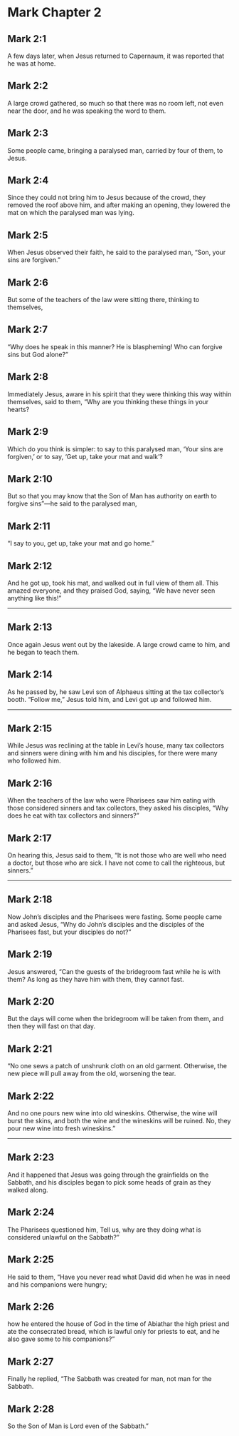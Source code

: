 # Mark Chapter 2

## Mark 2:1

A few days later, when Jesus returned to Capernaum, it was reported that he was at home.

## Mark 2:2

A large crowd gathered, so much so that there was no room left, not even near the door, and he was speaking the word to them.

## Mark 2:3

Some people came, bringing a paralysed man, carried by four of them, to Jesus.

## Mark 2:4

Since they could not bring him to Jesus because of the crowd, they removed the roof above him, and after making an opening, they lowered the mat on which the paralysed man was lying.

## Mark 2:5

When Jesus observed their faith, he said to the paralysed man, “Son, your sins are forgiven.”

## Mark 2:6

But some of the teachers of the law were sitting there, thinking to themselves,

## Mark 2:7

“Why does he speak in this manner? He is blaspheming! Who can forgive sins but God alone?”

## Mark 2:8

Immediately Jesus, aware in his spirit that they were thinking this way within themselves, said to them, “Why are you thinking these things in your hearts?

## Mark 2:9

Which do you think is simpler: to say to this paralysed man, ‘Your sins are forgiven,’ or to say, ‘Get up, take your mat and walk’?

## Mark 2:10

But so that you may know that the Son of Man has authority on earth to forgive sins”—he said to the paralysed man,

## Mark 2:11

“I say to you, get up, take your mat and go home.”

## Mark 2:12

And he got up, took his mat, and walked out in full view of them all. This amazed everyone, and they praised God, saying, “We have never seen anything like this!”

---

## Mark 2:13

Once again Jesus went out by the lakeside. A large crowd came to him, and he began to teach them.

## Mark 2:14

As he passed by, he saw Levi son of Alphaeus sitting at the tax collector’s booth. “Follow me,” Jesus told him, and Levi got up and followed him.

---

## Mark 2:15

While Jesus was reclining at the table in Levi’s house, many tax collectors and sinners were dining with him and his disciples, for there were many who followed him.

## Mark 2:16

When the teachers of the law who were Pharisees saw him eating with those considered sinners and tax collectors, they asked his disciples, “Why does he eat with tax collectors and sinners?”

## Mark 2:17

On hearing this, Jesus said to them, “It is not those who are well who need a doctor, but those who are sick. I have not come to call the righteous, but sinners.”

---

## Mark 2:18

Now John’s disciples and the Pharisees were fasting. Some people came and asked Jesus, “Why do John’s disciples and the disciples of the Pharisees fast, but your disciples do not?”

## Mark 2:19

Jesus answered, “Can the guests of the bridegroom fast while he is with them? As long as they have him with them, they cannot fast.

## Mark 2:20

But the days will come when the bridegroom will be taken from them, and then they will fast on that day.

## Mark 2:21

“No one sews a patch of unshrunk cloth on an old garment. Otherwise, the new piece will pull away from the old, worsening the tear.

## Mark 2:22

And no one pours new wine into old wineskins. Otherwise, the wine will burst the skins, and both the wine and the wineskins will be ruined. No, they pour new wine into fresh wineskins.”

---

## Mark 2:23

And it happened that Jesus was going through the grainfields on the Sabbath, and his disciples began to pick some heads of grain as they walked along.

## Mark 2:24

The Pharisees questioned him, Tell us, why are they doing what is considered unlawful on the Sabbath?”

## Mark 2:25

He said to them, “Have you never read what David did when he was in need and his companions were hungry;

## Mark 2:26

how he entered the house of God in the time of Abiathar the high priest and ate the consecrated bread, which is lawful only for priests to eat, and he also gave some to his companions?”

## Mark 2:27

Finally he replied, “The Sabbath was created for man, not man for the Sabbath.

## Mark 2:28

So the Son of Man is Lord even of the Sabbath.”
